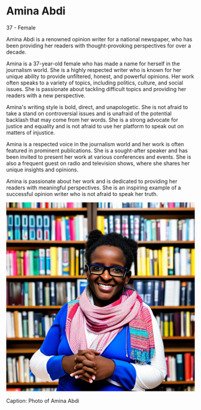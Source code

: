 
# Amina Abdi
37 - Female


Amina Abdi is a renowned opinion writer for a national newspaper, who has been providing her readers with thought-provoking perspectives for over a decade.

Amina is a 37-year-old female who has made a name for herself in the journalism world. She is a highly respected writer who is known for her unique ability to provide unfiltered, honest, and powerful opinions. Her work often speaks to a variety of topics, including politics, culture, and social issues. She is passionate about tackling difficult topics and providing her readers with a new perspective.

Amina's writing style is bold, direct, and unapologetic. She is not afraid to take a stand on controversial issues and is unafraid of the potential backlash that may come from her words. She is a strong advocate for justice and equality and is not afraid to use her platform to speak out on matters of injustice.

Amina is a respected voice in the journalism world and her work is often featured in prominent publications. She is a sought-after speaker and has been invited to present her work at various conferences and events. She is also a frequent guest on radio and television shows, where she shares her unique insights and opinions.

Amina is passionate about her work and is dedicated to providing her readers with meaningful perspectives. She is an inspiring example of a successful opinion writer who is not afraid to speak her truth.


![Amina Abdi, a 37-year-old female opinion writer for a national newspaper. She has shoulder-length dark brown hair, glasses, and a warm smile. She wears a white blouse and a blue patterned scarf, and is standing in front of a bookshelf filled with books. Her hands are clasped together, and she looks confident and poised. She is a passionate advocate for social justice and an outspoken voice on current issues.](../images/11.png)

Caption: Photo of Amina Abdi

